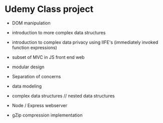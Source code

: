 # Udemy Class project 

* DOM manipulation 

* introduction to more complex data structures 

* introduction to complex data privacy using IIFE's (immediately invoked function expressions)

* subset of MVC in JS front end web

* modular design

* Separation of concerns

* data modeling 

* complex data structures // nested data structures 

* Node / Express webserver

* gZip compression implementation 
